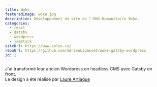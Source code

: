 ```yaml
---
title: Woke
featuredImage: woke.jpg
description: Développement du site de l'ONG humanitaire Woke.
categories:
  - react
  - gatsby
  - wordpress
  - jamStack
siteUrl: https://www.solen.co/
repoUrl: https://github.com/AdrienLapasset/woke-gatsby-wordpress
id: 2
---
```

J'ai transformé leur ancien Wordpress en headless CMS avec Gatsby en front.<br>Le design a été réalisé par <a href=""> Laure Artiaque</a> 
